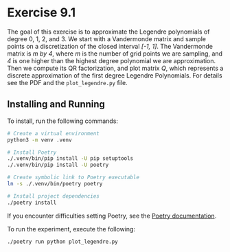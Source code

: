 # Exercise 9.1

The goal of this exercise is to approximate the Legendre polynomials of degree 0, 1, 2, and 3. We
start with a Vandermonde matrix and sample points on a discretization of the closed interval *[-1, 1]*.
The Vandermonde matrix is *m by 4*, where *m* is the number of grid points we are sampling, and *4* is one
higher than the highest degree polynomial we are approximation. Then we compute its QR factorization,
and plot matrix *Q*, which represents a discrete approximation of the first degree Legendre Polynomials.
For details see the PDF and the `plot_legendre.py` file.

## Installing and Running

To install, run the following commands:

```bash
# Create a virtual environment
python3 -m venv .venv

# Install Poetry
./.venv/bin/pip install -U pip setuptools
./.venv/bin/pip install -U poetry

# Create symbolic link to Poetry executable
ln -s ./.venv/bin/poetry poetry

# Install project dependencies
./poetry install
```

If you encounter difficulties setting Poetry, see the [Poetry documentation](https://python-poetry.org/docs/#installing-manually).

To run the experiment, execute the following:

```bash
./poetry run python plot_legendre.py
```
